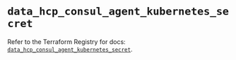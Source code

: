# `data_hcp_consul_agent_kubernetes_secret`

Refer to the Terraform Registry for docs: [`data_hcp_consul_agent_kubernetes_secret`](https://registry.terraform.io/providers/hashicorp/hcp/0.107.0/docs/data-sources/consul_agent_kubernetes_secret).
